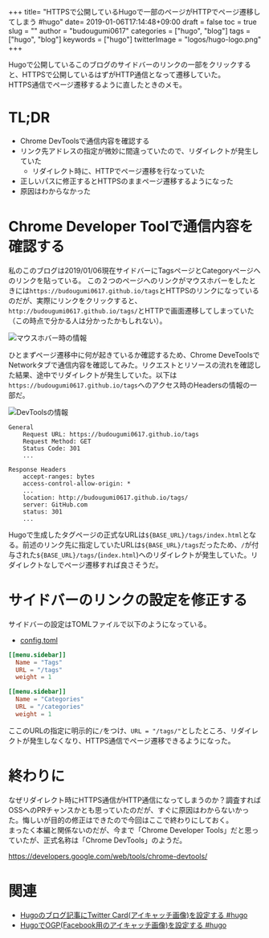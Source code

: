 +++
title= "HTTPSで公開しているHugoで一部のページがHTTPでページ遷移してしまう #hugo"
date= 2019-01-06T17:14:48+09:00
draft = false
toc = true
slug = ""
author = "budougumi0617"
categories = ["hugo", "blog"]
tags = ["hugo", "blog"]
keywords = ["hugo"]
twitterImage = "logos/hugo-logo.png"
+++

Hugoで公開しているこのブログのサイドバーのリンクの一部をクリックすると、HTTPSで公開しているはずがHTTP通信となって遷移していた。  
HTTPS通信でページ遷移するように直したときのメモ。

<!--more-->

# TL;DR
- Chrome DevToolsで通信内容を確認する
- リンク先アドレスの指定が微妙に間違っていたので、リダイレクトが発生していた
  - リダイレクト時に、HTTPでページ遷移を行なっていた
- 正しいパスに修正するとHTTPSのままページ遷移するようになった
- 原因はわからなかった

# Chrome Developer Toolで通信内容を確認する
私のこのブログは2019/01/06現在サイドバーにTagsページとCategoryページへのリンクを貼っている。
この２つのページへのリンクがマウスホバーをしたときには`https://budougumi0617.github.io/tags`とHTTPSのリンクになっているのだが、実際にリンクをクリックすると、`http://budougumi0617.github.io/tags/`とHTTPで画面遷移してしまっていた（この時点で分かる人は分かったかもしれない）。

![マウスホバー時の情報](/2019/01/06-hover-information.png)


ひとまずページ遷移中に何が起きているか確認するため、Chrome DeveToolsでNetworkタブで通信内容を確認してみた。リクエストとリソースの流れを確認した結果、途中でリダイレクトが発生していた。以下は`https://budougumi0617.github.io/tags`へのアクセス時のHeadersの情報の一部だ。

![DevToolsの情報](/2019/01/06-devtools.png)

```
General
    Request URL: https://budougumi0617.github.io/tags
    Request Method: GET
    Status Code: 301
    ...

Response Headers
    accept-ranges: bytes
    access-control-allow-origin: *
    ...
    location: http://budougumi0617.github.io/tags/
    server: GitHub.com
    status: 301
    ...
```

Hugoで生成したタグページの正式なURLは`${BASE_URL}/tags/index.html`となる。前述のリンク先に指定していたURLは`${BASE_URL}/tags`だったため、`/`が付与された`${BASE_URL}/tags/`(`index.html`)へのリダイレクトが発生していた。リダイレクトなしでページ遷移すれば良さそうだ。

# サイドバーのリンクの設定を修正する
サイドバーの設定はTOMLファイルで以下のようになっている。

- [config.toml](https://github.com/budougumi0617/blog/blob/0e74c26179d16d343c8f98f9dd65a3b7102ea6ca/config.toml#L118-L126)

```toml
[[menu.sidebar]]
  Name = "Tags"
  URL = "/tags"
  weight = 1

[[menu.sidebar]]
  Name = "Categories"
  URL = "/categories"
  weight = 1
```

ここのURLの指定に明示的に`/`をつけ、`URL = "/tags/"`としたところ、リダイレクトが発生しなくなり、HTTPS通信でページ遷移できるようになった。

# 終わりに
なぜリダイレクト時にHTTPS通信がHTTP通信になってしまうのか？調査すればOSSへのPRチャンスかとも思っていたのだが、すぐに原因はわからないかった。悔しいが目的の修正はできたので今回はここで終わりにしておく。  
まったく本編と関係ないのだが、今まで「Chrome Developer Tools」だと思っていたが、正式名称は「Chrome DevTools」のようだ。

https://developers.google.com/web/tools/chrome-devtools/

# 関連
- [Hugoのブログ記事にTwitter Card(アイキャッチ画像)を設定する #hugo](2019/01/04/set-twitter-image-in-hugo-blog/)
- [HugoでOGP(Facebook用のアイキャッチ画像)を設定する #hugo](/2019/01/05/set-ogp-in-hugo-blog/)
